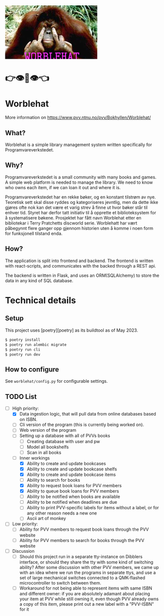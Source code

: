 ![worblehat](worblehat.png)

# 👉👁️👄👁️👈

# Worblehat

More information on  <https://www.pvv.ntnu.no/pvv/Bokhyllen/Worblehat/>

## What?

Worblehat is a simple library management system written specifically for Programvareverkstedet.

## Why?

Programvareverkstedet is a small community with many books and games. A simple web platform is needed to manage the library. We need to know who owns each item, if we can loan it out and where it is.

Programvareverkstedet har en rekke bøker, og en konstant tilstrøm av nye.
Teoretisk sett skal disse ryddes og kategoriseres jevntlig, men da dette ikke gjøres ofte nok kan det være et varig strev å finne ut hvor bøker står til enhver tid.
Styret har derfor tatt initiativ til å opprette et biblioteksystem for å systematisere bøkene.
Prosjektet har fått navn Worblehat etter en bibliotekar i Terry Pratchetts discworld serie.
Worblehatt har vært påbegynnt flere ganger opp gjennom historien uten å komme i noen form for funksjonell tilstand enda.

## How?

The application is split into frontend and backend. The frontend is written with react-scripts, and communicates with the backed through a REST api.

The backend is written in Flask, and uses an ORM(SQLAlchemy) to store the data in any kind of SQL database.

# Technical details

## Setup

This project uses [poetry][poetry] as its buildtool as of May 2023.

```console
$ poetry install
$ poetry run alembic migrate
$ poetry run cli
$ poetry run dev
```

## How to configure

See `worblehat/config.py` for configurable settings.

## TODO List

- [ ] High priority:
  - [X] Data ingestion logic, that will pull data from online databases based on ISBN.
  - [ ] Cli version of the program (this is currently being worked on).
  - [ ] Web version of the program
  - [ ] Setting up a database with all of PVVs books
    - [ ] Creating database with user and pw
    - [ ] Model all bookshelfs
    - [ ] Scan in all books
  - [ ] Inner workings
    - [X] Ability to create and update bookcases
    - [X] Ability to create and update bookcase shelfs
    - [X] Ability to create and update bookcase items
    - [ ] Ability to search for books
    - [X] Ability to request book loans for PVV members
    - [X] Ability to queue book loans for PVV members
    - [ ] Ability to be notified when books are available
    - [ ] Ability to be notified when deadlines are due
    - [ ] Ability to print PVV-specific labels for items without a label, or for any other reason needs a new one
    - [ ] Ascii art of monkey
- [ ] Low priority:
  - [ ] Ability for PVV members to request book loans through the PVV website
  - [ ] Ability for PVV members to search for books through the PVV website
- [ ] Discussion
  - [ ] Should this project run in a separate tty-instance on Dibblers interface, or should they share the tty with some kind of switching ability?
  After some discussion with other PVV members, we came up with an idea where we run the programs in separate ttys, and use a set of large mechanical switches connected to a QMK-flashed microcontroller to switch between them.
  - [ ] Workaround for not being able to represent items with same ISBN and different owner: if you are absolutely adamant about placing your item at PVV while still owning it, even though PVV already owns a copy of this item, please print out a new label with a "PVV-ISBN" for it